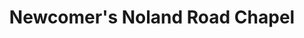 ---
title: "Newcomer's Noland Road Chapel"
url: /independence/newcomers-noland-road-chapel/
shop: funeral directors
---